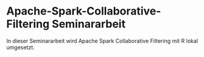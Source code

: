 # Apache-Spark-Collaborative-Filtering Seminararbeit
 In dieser Seminararbeit wird Apache Spark Collaborative Filtering mit R lokal umgesetzt.
